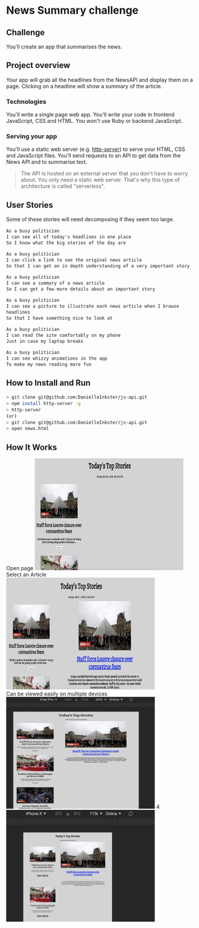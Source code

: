 # News Summary challenge

## Challenge

You'll create an app that summarises the news.

## Project overview

Your app will grab all the headlines from the NewsAPI and display them on a page.  Clicking on a headline will show a summary of the article.

### Technologies

You'll write a single page web app.  You'll write your code in frontend JavaScript, CSS and HTML.  You won't use Ruby or backend JavaScript.

### Serving your app

You'll use a static web server (e.g. [http-server](https://www.npmjs.com/package/http-server)) to serve your HTML, CSS and JavaScript files.  You'll send requests to an API to get data from the News API and to summarise text.

> The API is hosted on an external server that you don't have to worry about.  You only need a static web server.  That's why this type of architecture is called "serverless".

## User Stories

Some of these stories will need decomposing if they seem too large.

```
As a busy politician
I can see all of today's headlines in one place
So I know what the big stories of the day are
```

```
As a busy politician
I can click a link to see the original news article
So that I can get an in depth understanding of a very important story
```

```
As a busy politician
I can see a summary of a news article
So I can get a few more details about an important story
```

```
As a busy politician
I can see a picture to illustrate each news article when I browse headlines
So that I have something nice to look at
```

```
As a busy politician
I can read the site comfortably on my phone
Just in case my laptop breaks
```

```
As a busy politician
I can see whizzy animations in the app
To make my news reading more fun
```

## How to Install and Run
```bash
> git clone git@github.com:DanielleInkster/js-api.git
> npm install http-server -g
> http-server
(or)
> git clone git@github.com:DanielleInkster/js-api.git
> open news.html
```
## How It Works

<div class="imgContainer" float="left">
  Open page
<img src="img/openpage.png" width="400" height="300" />
  Select an Article
<img src="img/readarticle.png" width="400" height="300" />
  <br>
  Can be viewed easily on multiple devices
<img src="img/ipad.png" width="400" height="300" />
  4
<img src="img/iphone.png" width="400" height="300" />
</div>
